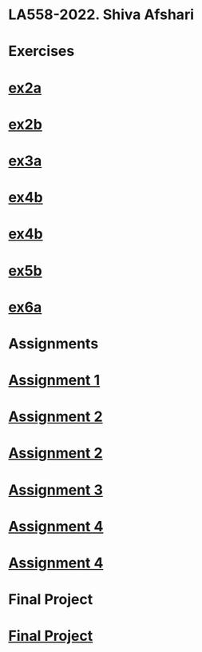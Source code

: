 # LA558-2022. Shiva Afshari
# Exercises

# [ex2a](https://shivaafshari.github.io/LA558-2022/Web/ex2a.html)
# [ex2b](https://shivaafshari.github.io/LA558-2022/Web/ex2B.html)
# [ex3a](https://shivaafshari.github.io/LA558-2022/Web/ex3a.html)
# [ex4b](https://shivaafshari.github.io/LA558-2022/Web/ex4b_leaflet.html)
# [ex4b](https://shivaafshari.github.io/LA558-2022/Web/ex4b_line.html)
# [ex5b](https://shivaafshari.github.io/LA558-2022/Web/ex5b.html)
# [ex6a](https://shivaafshari.github.io/LA558-2022/Web/leafletmapExample-6a.html)

# Assignments

# [Assignment 1](https://shivaafshari.github.io/LA558-2022/Web/assignment_Shiva.html)
# [Assignment 2](https://shivaafshari.github.io/LA558-2022/Web/assignment2map1.html)
# [Assignment 2](https://shivaafshari.github.io/LA558-2022/Web/assignment2map2.html)
# [Assignment 3](https://shivaafshari.github.io/LA558-2022/Web/assingmnet3/assignment3.html)
# [Assignment 4](https://shivaafshari.github.io/LA558-2022/Web/assignment%204/assignment4sheet1.html)
# [Assignment 4](https://shivaafshari.github.io/LA558-2022/Web/assignment%204/assignment4sheet2.html)

# Final Project
# [Final Project](https://shivaafshari.github.io/LA558-2022/Web/final%20project/finalproject.html)
